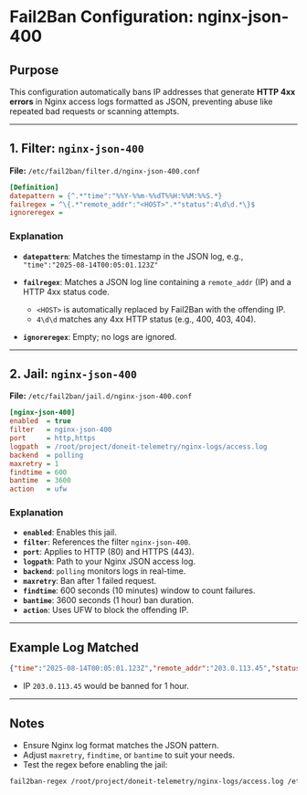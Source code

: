 # Fail2Ban Configuration: nginx-json-400

## Purpose

This configuration automatically bans IP addresses that generate **HTTP 4xx errors** in Nginx access logs formatted as JSON, preventing abuse like repeated bad requests or scanning attempts.

---

## 1. Filter: `nginx-json-400`

**File:** `/etc/fail2ban/filter.d/nginx-json-400.conf`

```ini
[Definition]
datepattern = {^.*"time":"%%Y-%%m-%%dT%%H:%%M:%%S.*}
failregex = ^\{.*"remote_addr":"<HOST>".*"status":4\d\d.*\}$
ignoreregex =
```

### Explanation

* **`datepattern`**: Matches the timestamp in the JSON log, e.g., `"time":"2025-08-14T00:05:01.123Z"`
* **`failregex`**: Matches a JSON log line containing a `remote_addr` (IP) and a HTTP 4xx status code.

  * `<HOST>` is automatically replaced by Fail2Ban with the offending IP.
  * `4\d\d` matches any 4xx HTTP status (e.g., 400, 403, 404).
* **`ignoreregex`**: Empty; no logs are ignored.

---

## 2. Jail: `nginx-json-400`

**File:** `/etc/fail2ban/jail.d/nginx-json-400.conf`

```ini
[nginx-json-400]
enabled  = true
filter   = nginx-json-400
port     = http,https
logpath  = /root/project/doneit-telemetry/nginx-logs/access.log
backend  = polling
maxretry = 1
findtime = 600
bantime  = 3600
action   = ufw
```

### Explanation

* **`enabled`**: Enables this jail.
* **`filter`**: References the filter `nginx-json-400`.
* **`port`**: Applies to HTTP (80) and HTTPS (443).
* **`logpath`**: Path to your Nginx JSON access log.
* **`backend`**: `polling` monitors logs in real-time.
* **`maxretry`**: Ban after 1 failed request.
* **`findtime`**: 600 seconds (10 minutes) window to count failures.
* **`bantime`**: 3600 seconds (1 hour) ban duration.
* **`action`**: Uses UFW to block the offending IP.

---

## Example Log Matched

```json
{"time":"2025-08-14T00:05:01.123Z","remote_addr":"203.0.113.45","status":404,"request":"GET /admin HTTP/1.1"}
```

* IP `203.0.113.45` would be banned for 1 hour.

---

## Notes

* Ensure Nginx log format matches the JSON pattern.
* Adjust `maxretry`, `findtime`, or `bantime` to suit your needs.
* Test the regex before enabling the jail:

```bash
fail2ban-regex /root/project/doneit-telemetry/nginx-logs/access.log /etc/fail2ban/filter.d/nginx-json-400.conf
```
